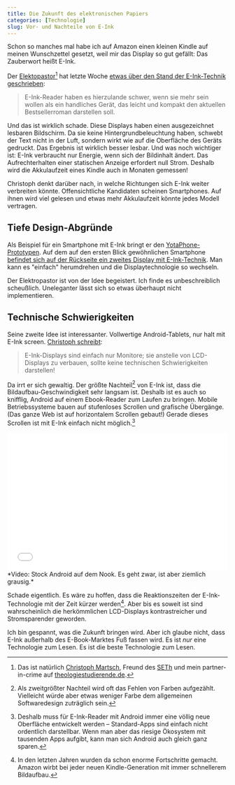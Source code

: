 ```yaml
---
title: Die Zukunft des elektronischen Papiers
categories: [Technologie]
slug: Vor- und Nachteile von E-Ink
---
```


Schon so manches mal habe ich auf Amazon einen kleinen Kindle auf meinen Wunschzettel gesetzt, weil mir das Display so gut gefällt: Das Zauberwort heißt E-Ink.

Der [Elektopastor](http://www.elektropastor.de)[^1] hat letzte Woche [etwas über den Stand der E-Ink-Technik geschrieben](http://www.elektropastor.de/2013/10/12/quo-vadis-E-Ink/):

> E-Ink-Reader haben es hierzulande schwer, wenn sie mehr sein wollen als ein handliches Gerät, das leicht und kompakt den aktuellen Bestsellerroman darstellen soll.

Und das ist wirklich schade. Diese Displays haben einen ausgezeichnet lesbaren Bildschirm. Da sie keine Hintergrundbeleuchtung haben, schwebt der Text nicht in der Luft, sondern wirkt wie auf die Oberfläche des Geräts gedruckt. Das Ergebnis ist wirklich besser lesbar. Und was noch wichtiger ist: E-Ink verbraucht nur Energie, wenn sich der Bildinhalt ändert. Das Aufrechterhalten einer statischen Anzeige erfordert null Strom. Deshalb wird die Akkulaufzeit eines Kindle auch in Monaten gemessen!

Christoph denkt darüber nach, in welche Richtungen sich E-Ink weiter verbreiten könnte. Offensichtliche Kandidaten scheinen Smartphones. Auf ihnen wird viel gelesen und etwas mehr Akkulaufzeit könnte jedes Modell vertragen.

## Tiefe Design-Abgründe

Als Beispiel für ein Smartphone mit E-Ink bringt er den [YotaPhone-Prototypen](http://www.yotaphone.com/#/de/). Auf dem auf den ersten Blick gewöhnlichen Smartphone [befindet sich auf der Rückseite ein zweites Display mit E-Ink-Technik](http://www.youtube.com/watch?v=vWD2oMuAcc0). Man kann es "einfach" herumdrehen und die Displaytechnologie so wechseln.

Der Elektropastor ist von der Idee begeistert. Ich finde es unbeschreiblich scheußlich. Uneleganter lässt sich so etwas überhaupt nicht implementieren.

## Technische Schwierigkeiten

Seine zweite Idee ist interessanter. Vollwertige Android-Tablets, nur halt mit E-Ink screen. [Christoph schreibt](http://www.elektropastor.de/2013/10/12/quo-vadis-E-Ink/):

> E-Ink-Displays sind einfach nur Monitore; sie anstelle von LCD-Displays zu verbauen, sollte keine technischen Schwierigkeiten darstellen!

Da irrt er sich gewaltig. Der größte Nachteil[^2] von E-Ink ist, dass die Bildaufbau-Geschwindigkeit sehr langsam ist. Deshalb ist es auch so knifflig, Android auf einem Ebook-Reader zum Laufen zu bringen. Mobile Betriebssysteme bauen auf stufenloses Scrollen und grafische Übergänge. (Das ganze Web ist auf horizontalem Scrollen gebaut!) Gerade dieses Scrollen ist mit E-Ink einfach nicht möglich.[^3]

<iframe width="100%" height="315" src="//www.youtube.com/embed/lBI8Z1qj7o0" frameborder="0" allowfullscreen></iframe>
*Video: Stock Android auf dem Nook. Es geht zwar, ist aber ziemlich grausig.*

Schade eigentlich. Es wäre zu hoffen, dass die Reaktionszeiten der E-Ink-Technologie mit der Zeit kürzer werden[^4]. Aber bis es soweit ist sind wahrscheinlich die herkömmlichen LCD-Displays kontrastreicher und Stromsparender geworden.

Ich bin gespannt, was die Zukunft bringen wird. Aber ich glaube nicht, dass E-Ink außerhalb des E-Book-Marktes Fuß fassen wird. Es ist *nur* eine Technologie zum Lesen. Es ist die beste Technologie zum Lesen.

[^1]: Das ist natürlich [Christoph Martsch](http://twitter.com/calexmartsch/), Freund des [SETh](http://www.interseth.de/) und mein partner-in-crime auf [theologiestudierende.de](http://www.theologiestudierende.de/).

[^2]: Als zweitgrößter Nachteil wird oft das Fehlen von Farben aufgezählt. Vielleicht würde aber etwas weniger Farbe dem allgemeinen Softwaredesign zuträglich sein.

[^3]: Deshalb muss für E-Ink-Reader mit Android immer eine völlig neue Oberfläche entwickelt werden – Standard-Apps sind einfach nicht ordentlich darstellbar. Wenn man aber das riesige Ökosystem mit tausenden Apps aufgibt, kann man sich Android auch gleich ganz sparen.

[^4]: In den letzten Jahren wurden da schon enorme Fortschritte gemacht. Amazon wirbt bei jeder neuen Kindle-Generation mit immer schnellerem Bildaufbau.